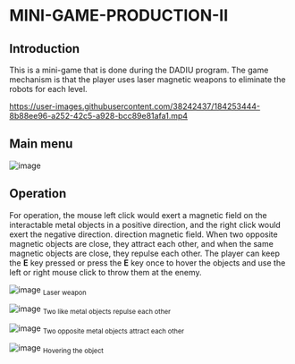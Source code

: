 # MINI-GAME-PRODUCTION-II
## Introduction
This is a mini-game that is done during the DADIU program. The game mechanism is that the player uses laser magnetic weapons to eliminate the robots for each level. 



https://user-images.githubusercontent.com/38242437/184253444-8b88ee96-a252-42c5-a928-bcc89e81afa1.mp4

## Main menu
![image](https://user-images.githubusercontent.com/38242437/184254504-089ddaac-9772-4801-8802-a13696d03f15.png)

## Operation
For operation, the mouse left click would exert a magnetic field on the interactable metal objects in a positive direction, and the right click would exert the negative direction.
direction magnetic field. When two opposite magnetic objects are close, they attract each other, and when the same magnetic objects are close, they repulse each other.
The player can keep the **E** key pressed or press the **E** key once to hover the objects and use the left or right mouse click to throw them at the enemy.

![image](https://user-images.githubusercontent.com/38242437/184256188-2cbe7a78-c486-4a1e-9f10-00a3f1e4a840.png)
<sub> Laser weapon </sub>

![image](https://user-images.githubusercontent.com/38242437/184256320-604c515b-b993-4bc3-9b1e-b5a8b990c9d3.png)
<sub>Two like metal objects repulse each other </sub>

![image](https://user-images.githubusercontent.com/38242437/184256668-365b0a79-0823-4bcc-be8a-5436c745dbea.png)
<sub>Two opposite metal objects attract each other </sub>

![image](https://user-images.githubusercontent.com/38242437/184256941-7023b81e-994f-4d20-bd2a-b65bf4d73b57.png)
<sub> Hovering the object </sub>
